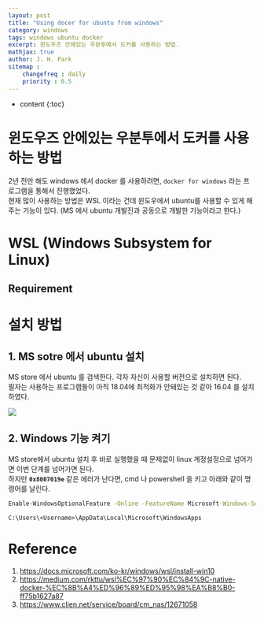 ```yaml
---
layout: post
title: "Using docer for ubuntu from windows"
category: windows
tags: windows ubuntu docker
excerpt: 윈도우즈 안에있는 우분투에서 도커를 사용하는 방법.
mathjax: true
author: J. H. Park
sitemap :
    changefreq : daily
    priority : 0.5
---
```


* content
{:toc}

# 윈도우즈 안에있는 우분투에서 도커를 사용하는 방법  
  
2년 전만 해도 windows 에서 docker 를 사용하려면, `docker for windows` 라는 프로그램을 통해서 진행했었다.  
현재 많이 사용하는 방법은 WSL 이라는 건데 윈도우에서 ubuntu를 사용할 수 있게 해주는 기능이 있다. (MS 에서 ubuntu 개발진과 공동으로 개발한 기능이라고 한다.)  





# WSL (Windows Subsystem for Linux)

## Requirement



# 설치 방법

## 1. MS sotre 에서 ubuntu 설치

MS store 에서 ubuntu 를 검색한다. 각자 자신이 사용할 버전으로 설치하면 된다.  
필자는 사용하는 프로그램들이 아직 18.04에 최적화가 안돼있는 것 같아 16.04 를 설치하였다.  

![](C:/Users/jpark/Documents/GitHub/Park-Ju-hyeong.github.io/_posts/2019_08_images/ms_sotre_ubuntu.PNG)


## 2. Windows 기능 켜기  

MS store에서 ubuntu 설치 후 바로 실행했을 때 문제없이 linux 계정설정으로 넘어가면 이번 단계를 넘어가면 된다.  
하지만 __`0x8007019e`__ 같은 에러가 난다면, cmd 나 powershell 을 키고 아래와 같이 명령어를 날린다.  


```cmd
Enable-WindowsOptionalFeature -Online -FeatureName Microsoft-Windows-Subsystem-Linux
```

`C:\Users\<Username>\AppData\Local\Microsoft\WindowsApps`

# Reference

1. https://docs.microsoft.com/ko-kr/windows/wsl/install-win10
1. https://medium.com/rkttu/wsl%EC%97%90%EC%84%9C-native-docker-%EC%8B%A4%ED%96%89%ED%95%98%EA%B8%B0-ff75b1627a87  
1. https://www.clien.net/service/board/cm_nas/12671058  
